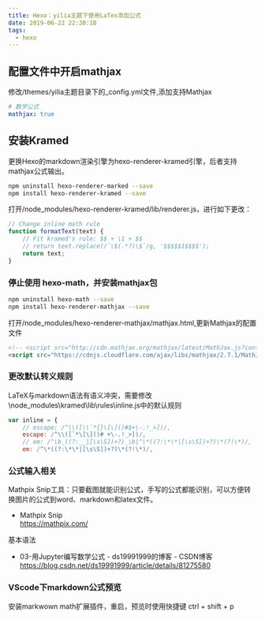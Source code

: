 ```yaml
---
title: Hexo：yilia主题下使用LaTex添加公式
date: 2019-06-22 22:30:18
tags:
  - hexo
---
```


## 配置文件中开启mathjax

修改/themes/yilia主题目录下的_config.yml文件,添加支持Mathjax
``` yml
# 数学公式
mathjax: true
```

## 安装Kramed
更换Hexo的markdown渲染引擎为hexo-renderer-kramed引擎，后者支持mathjax公式输出。
``` bash
npm uninstall hexo-renderer-marked --save
npm install hexo-renderer-kramed --save
```
打开/node_modules/hexo-renderer-kramed/lib/renderer.js，进行如下更改：
``` js
// Change inline math rule
function formatText(text) {
    // Fit kramed's rule: $$ + \1 + $$
    // return text.replace(/`\$(.*?)\$`/g, '$$$$$1$$$$');
    return text;
}
```
### 停止使用 hexo-math，并安装mathjax包
``` bash
npm uninstall hexo-math --save
npm install hexo-renderer-mathjax --save
```
打开/node_modules/hexo-renderer-mathjax/mathjax.html,更新Mathjax的配置文件
``` html
<!-- <script src="http://cdn.mathjax.org/mathjax/latest/MathJax.js?config=TeX-AMS-MML_HTMLorMML"></script> -->
<script src="https://cdnjs.cloudflare.com/ajax/libs/mathjax/2.7.1/MathJax.js?config=TeX-MML-AM_CHTML"></script>
```

### 更改默认转义规则
LaTeX与markdown语法有语义冲突，需要修改\node_modules\kramed\lib\rules\inline.js中的默认规则
``` js
var inline = {
    // escape: /^\\([\\`*{}\[\]()#$+\-.!_>])/,
    escape: /^\\([`*\[\]()# +\-.!_>])/,
    // em: /^\b_((?:__|[\s\S])+?)_\b|^\*((?:\*\*|[\s\S])+?)\*(?!\*)/,
    em: /^\*((?:\*\*|[\s\S])+?)\*(?!\*)/,
```

### 公式输入相关

Mathpix Snip工具：只要截图就能识别公式，手写的公式都能识别，可以方便转换图片的公式到word、markdown和latex文件。  
* Mathpix Snip  
https://mathpix.com/

基本语法
* 03-用Jupyter编写数学公式 - ds19991999的博客 - CSDN博客  
https://blog.csdn.net/ds19991999/article/details/81275580


### VScode下markdown公式预览
安装markwown math扩展插件，重启，预览时使用快捷键 ctrl + shift + p